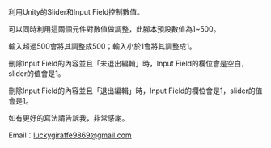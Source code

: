 利用Unity的Slider和Input Field控制數值。

可以同時利用這兩個元件對數值做調整，此腳本預設數值為1~500。

輸入超過500會將其調整成500；輸入小於1會將其調整成1。

刪除Input Field的內容並且「未退出編輯」時，Input Field的欄位會是空白，slider的值會是1。

刪除Input Field的內容並且「退出編輯」時，Input Field的欄位會是1，slider的值會是1。

如有更好的寫法請告訴我，非常感謝。

Email：luckygiraffe9869@gmail.com
